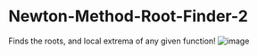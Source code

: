 # Newton-Method-Root-Finder-2
Finds the roots, and local extrema of any given function!
![image](https://cloud.githubusercontent.com/assets/10437615/12829981/e61662de-cb5a-11e5-8a88-c0e74462dc45.gif)

